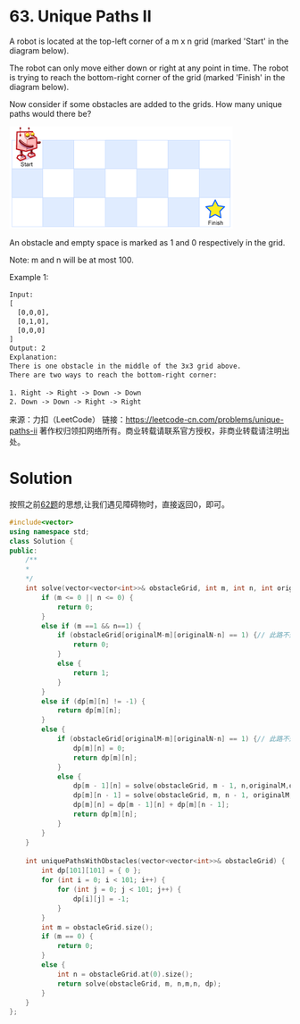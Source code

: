 # 63. Unique Paths II

A robot is located at the top-left corner of a m x n grid (marked 'Start' in the diagram below).

The robot can only move either down or right at any point in time. The robot is trying to reach the bottom-right corner of the grid (marked 'Finish' in the diagram below).

Now consider if some obstacles are added to the grids. How many unique paths would there be?

![](..\UniquePaths\robot_maze.png)

An obstacle and empty space is marked as 1 and 0 respectively in the grid.

Note: m and n will be at most 100.

Example 1:

```
Input:
[
  [0,0,0],
  [0,1,0],
  [0,0,0]
]
Output: 2
Explanation:
There is one obstacle in the middle of the 3x3 grid above.
There are two ways to reach the bottom-right corner:

1. Right -> Right -> Down -> Down
2. Down -> Down -> Right -> Right
```

来源：力扣（LeetCode）
链接：https://leetcode-cn.com/problems/unique-paths-ii
著作权归领扣网络所有。商业转载请联系官方授权，非商业转载请注明出处。

# Solution

按照之前[62题](https://github.com/KnewHow/studyAlgorithms/tree/master/leetcode/51~100/UniquePaths)的思想,让我们遇见障碍物时，直接返回0，即可。

```c++
#include<vector>
using namespace std;
class Solution {
public:
    /**
    * 
    */
    int solve(vector<vector<int>>& obstacleGrid, int m, int n, int originalM, int originalN, int dp[101][101]) {
        if (m <= 0 || n <= 0) {
            return 0;
        }
        else if (m ==1 && n==1) { 
            if (obstacleGrid[originalM-m][originalN-n] == 1) {// 此路不通
                return 0;
            }
            else {
                return 1;
            }
        }
        else if (dp[m][n] != -1) {
            return dp[m][n];
        }
        else {
            if (obstacleGrid[originalM-m][originalN-n] == 1) {// 此路不通
                dp[m][n] = 0;
                return dp[m][n];
            }
            else {
                dp[m - 1][n] = solve(obstacleGrid, m - 1, n,originalM,originalN, dp);
                dp[m][n - 1] = solve(obstacleGrid, m, n - 1, originalM, originalN, dp);
                dp[m][n] = dp[m - 1][n] + dp[m][n - 1];
                return dp[m][n];
            }
        }
    }

    int uniquePathsWithObstacles(vector<vector<int>>& obstacleGrid) {
        int dp[101][101] = { 0 };
        for (int i = 0; i < 101; i++) {
            for (int j = 0; j < 101; j++) {
                dp[i][j] = -1;
            }
        }
        int m = obstacleGrid.size();
        if (m == 0) {
            return 0;
        }
        else {
            int n = obstacleGrid.at(0).size();
            return solve(obstacleGrid, m, n,m,n, dp);
        }
    }
};
```

